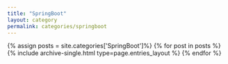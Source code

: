 ```yaml
---
title: "SpringBoot"
layout: category
permalink: categories/springboot
---
```



{% assign posts = site.categories['SpringBoot']%}
{% for post in posts %}
{% include archive-single.html type=page.entries_layout %}
{% endfor %}